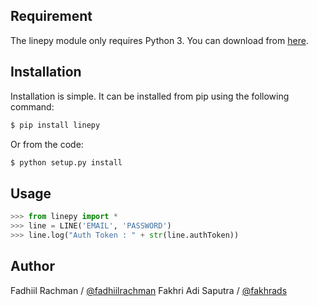 ## Requirement

The linepy module only requires Python 3. You can download from [here](https://www.python.org/downloads/).

## Installation

Installation is simple. It can be installed from pip using the following command:
```sh
$ pip install linepy
```
Or from the code:
```sh
$ python setup.py install
```

## Usage

```python
>>> from linepy import *
>>> line = LINE('EMAIL', 'PASSWORD')
>>> line.log("Auth Token : " + str(line.authToken))
```

## Author
Fadhiil Rachman / [@fadhiilrachman](https://www.instagram.com/fadhiilrachman)
Fakhri Adi Saputra / [@fakhrads](https://www.instagram.com/fakhrads)
